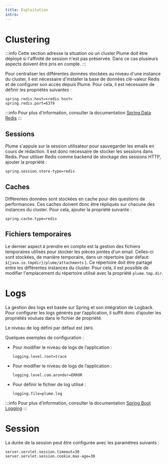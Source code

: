 ```yaml
---
title: Exploitation
intro: 
---
```


# Clustering

:::info
Cette section adresse la situation où un cluster Plume doit être déployé si l'affinité de session n'est pas préservée. Dans ce cas plusieurs aspects doivent être pris en compte.
:::

Pour centraliser les différentes données stockées au niveau d'une instance du cluster, il est nécessaire d'installer la base de données clé-valeur Redis et de configurer son accès depuis Plume. Pour cela, il est nécessaire de définir les propriétés suivantes : 

```properties
spring.redis.host=<redis host>
spring.redis.port=6379
```
:::info
Pour plus d'information, consulter la documentation [Spring Data Redis](https://docs.spring.io/spring-data/data-redis/docs/current/reference/html/)
:::

## Sessions
Plume s'appuie sur la session utilisateur pour sauvegarder les emails en cours de rédaction. Il est donc nécessaire de stocker les sessions dans Redis. Pour utiliser Redis comme backend de stockage des sessions HTTP, ajouter la propriété :  

```properties
spring.session.store-type=redis
```

## Caches
Différentes données sont stockées en cache pour des questions de performances. Ces caches doivent donc être répliqués sur chacune des instances du cluster. Pour cela, ajouter la propriété suivante :

```properties
spring.cache.type=redis
```

## Fichiers temporaires
Le dernier aspect à prendre en compte est la gestion des fichiers temporaires utilisés pour stocker les pièces jointes d'un email. Celles-ci sont stockées, de manière temporaire, dans un répertoire (par défaut: `${java.io.tmpdir}/plume/attachments` ).
Ce répertoire doit être partagé entre les différentes instances du cluster. Pour cela, il est possible de modifier l'emplacement du répertoire utilisé avec la propriété `plume.tmp.dir`. 

# Logs

La gestion des logs est basée sur Spring et son intégration de Logback. Pour configurer les logs générés par l’application, il suffit donc d’ajouter les propriétés voulues dans le fichier de propriété.

Le niveau de log défini par défaut est `INFO`.

Quelques exemples de configuration : 

* Pour modifier le niveau de logs de l’application : 

	```properties
	logging.level.root=trace
	```

* Pour modifier le niveau de logs de l’application : 

	```properties
	logging.level.com.arondor=ERROR
	```

* Pour définir le fichier de log utilisé : 

	```properties
	logging.file=plume.log	
	```


:::info
Pour plus d’information, consulter la documentation [Spring Boot Logging](https://docs.spring.io/spring-boot/docs/current/reference/html/howto-logging.html) 
:::


# Session

La durée de la session peut être configurée avec les paramètres suivants : 

```properties
server.servlet.session.timeout=30
server.servlet.session.cookie.max-age=30
```